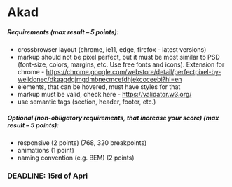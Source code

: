# Akad
##### Requirements (max result – 5 points):
* crossbrowser layout (chrome, ie11, edge, firefox - latest versions)
* markup should not be pixel perfect, but it must be most similar to PSD (font-size, colors, margins, etc. Use free fonts and icons). Extension for chrome - https://chrome.google.com/webstore/detail/perfectpixel-by-welldonec/dkaagdgjmgdmbnecmcefdhjekcoceebi?hl=en
* elements, that can be hovered, must have styles for that
* markup must be valid, check here - https://validator.w3.org/
* use semantic tags (section, header, footer, etc.)

##### Optional (non-obligatory requirements, that increase your score) (max result – 5 points):
* responsive (2 points) (768, 320 breakpoints)
* animations (1 point)
* naming convention (e.g. BEM) (2 points)

### DEADLINE: 15rd of Apri
